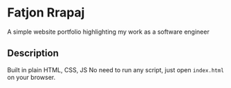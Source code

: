 # Fatjon Rrapaj

A simple website portfolio highlighting my work as a software engineer

## Description

Built in plain HTML, CSS, JS
No need to run any script, just open `index.html` on your browser.
